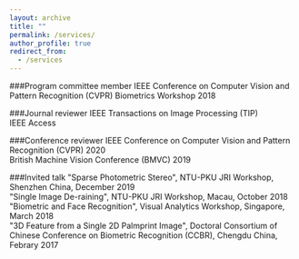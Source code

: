 ```yaml
---
layout: archive
title: ""
permalink: /services/
author_profile: true
redirect_from:
  - /services
---
```

###Program committee member
IEEE Conference on Computer Vision and Pattern Recognition (CVPR) Biometrics Workshop 2018

###Journal reviewer
IEEE Transactions on Image Processing (TIP) <br>
IEEE Access <br>

###Conference reviewer
IEEE Conference on Computer Vision and Pattern Recognition (CVPR) 2020 <br>
British Machine Vision Conference (BMVC) 2019 <br>

###Invited talk
"Sparse Photometric Stereo", NTU-PKU JRI Workshop, Shenzhen China, December 2019 <br>
"Single Image De-raining", NTU-PKU JRI Workshop, Macau, October 2018 <br>
"Biometric and Face Recognition", Visual Analytics Workshop, Singapore, March 2018 <br>
"3D Feature from a Single 2D Palmprint Image", Doctoral Consortium of Chinese Conference on Biometric Recognition (CCBR), Chengdu China, Febrary 2017 <br>
